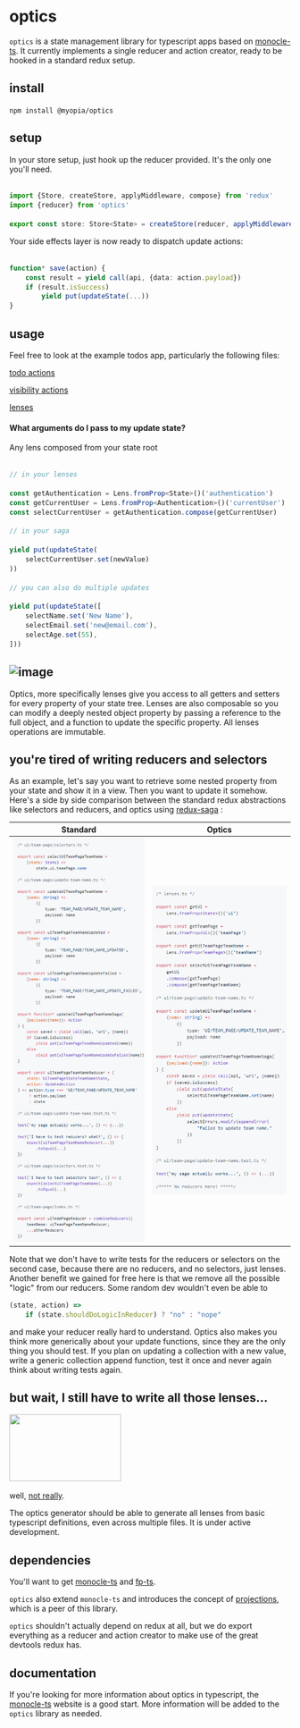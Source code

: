 # optics

`optics` is a state management library for typescript apps based on [monocle-ts](https://github.com/gcanti/monocle-ts). It currently implements a single reducer and action creator, ready to be hooked in a standard redux setup.


## install

`npm install @myopia/optics`

## setup

In your store setup, just hook up the reducer provided. It's the only one you'll need.

```typescript

import {Store, createStore, applyMiddleware, compose} from 'redux'
import {reducer} from 'optics'

export const store: Store<State> = createStore(reducer, applyMiddleware(...))

```

Your side effects layer is now ready to dispatch update actions:

```typescript

function* save(action) {
    const result = yield call(api, {data: action.payload})
    if (result.isSuccess)
        yield put(updateState(...))
}

```

## usage

Feel free to look at the example todos app, particularly the following files:

[todo actions](examples/todos/src/actions/todos.ts)

[visibility actions](examples/todos/src/actions/visibilityFilter.ts)

[lenses](examples/todos/src/lenses/index.ts)

#### What arguments do I pass to my update state?

Any lens composed from your state root

```typescript

// in your lenses

const getAuthentication = Lens.fromProp<State>()('authentication')
const getCurrentUser = Lens.fromProp<Authentication>()('currentUser')
const selectCurrentUser = getAuthentication.compose(getCurrentUser)

// in your saga

yield put(updateState(
    selectCurrentUser.set(newValue)
))

// you can also do multiple updates

yield put(updateState([
    selectName.set('New Name'),
    selectEmail.set('new@email.com'),
    selectAge.set(55),
]))

```

## ![image](https://media.tenor.com/images/74eae4ff92a933aaecf5b968aed5818d/tenor.gif)

Optics, more specifically lenses give you access to all getters and setters for every property of your state tree. Lenses are also composable so you can modify a deeply nested object property by passing a reference to the full object, and a function to update the specific property. All lenses operations are immutable.

## you're tired of writing reducers and selectors

As an example, let's say you want to retrieve some nested property from your state and show it in a view. Then you want to update it somehow. Here's a side by side comparison between the standard redux abstractions like selectors and reducers, and optics using [redux-saga](https://github.com/redux-saga/redux-saga) :

Standard               |  Optics
:---------------------:|:-------------------------:
![](docs/standard.png) |![](docs/optics.png)

Note that we don't have to write tests for the reducers or selectors on the second case, because there are no reducers, and no selectors, just lenses.
Another benefit we gained for free here is that we remove all the possible "logic" from our reducers. Some random dev wouldn't even be able to

```typescript
(state, action) =>
    if (state.shouldDoLogicInReducer) ? "no" : "nope"
```

and make your reducer really hard to understand.
Optics also makes you think more generically about your update functions, since they are the only thing you should test. If you plan on updating a collection with a new value, write a generic collection append function, test it once and never again think about writing tests again.

## but wait, I still have to write all those lenses...

<img src="https://media.giphy.com/media/l1KVaj5UcbHwrBMqI/source.gif" width="200" height="120" />

well, [not really](https://github.com/optics/optics-gen).

The optics generator should be able to generate all lenses from  basic typescript definitions, even across multiple files. It is under active development.

## dependencies

You'll want to get [monocle-ts](https://github.com/gcanti/monocle-ts) and [fp-ts](https://github.com/gcanti/fp-ts).

`optics` also extend `monocle-ts` and introduces the concept of [projections](https://github.com/optics/projections), which is a peer of this library.

`optics` shouldn't actually depend on redux at all, but we do export everything as a reducer and action creator to make use of the great devtools redux has.

## documentation

If you're looking for more information about optics in typescript, the [monocle-ts](https://github.com/gcanti/monocle-ts) website is a good start. More information will be added to the `optics` library as needed.

